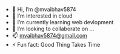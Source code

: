 - 👋 Hi, I’m @mvaibhav5874
- 👀 I’m interested in cloud
- 🌱 I’m currently learning web devlopment
- 💞️ I’m looking to collaborate on ...
- 📫 mvaibhav5874@gmail.com
- ⚡ Fun fact: Good Thing Takes Time

<!---
mvaibhav5874/mvaibhav5874 is a ✨ special ✨ repository because its `README.md` (this file) appears on your GitHub profile.
You can click the Preview link to take a look at your changes.
--->
